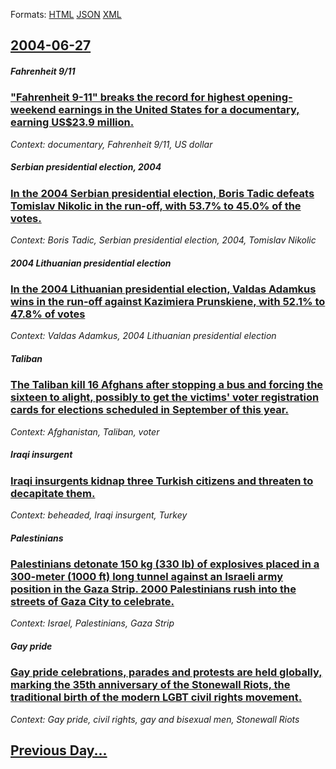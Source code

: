 
Formats: [HTML](2004/06/27/index.html)  [JSON](2004/06/27/index.json)  [XML](2004/06/27/index.xml)  

## [2004-06-27](/news/2004/06/27/index.md)

##### Fahrenheit 9/11
### [ "Fahrenheit 9-11" breaks the record for highest opening-weekend earnings in the United States for a documentary, earning US$23.9 million. ](/news/2004/06/27/fahrenheit-9-11-breaks-the-record-for-highest-opening-weekend-earnings-in-the-united-states-for-a-documentary-earning-us-23-9-million.md)
_Context: documentary, Fahrenheit 9/11, US dollar_

##### Serbian presidential election, 2004
### [ In the 2004 Serbian presidential election, Boris Tadic defeats Tomislav Nikolic in the run-off, with 53.7% to 45.0% of the votes. ](/news/2004/06/27/in-the-2004-serbian-presidential-election-boris-tadic-defeats-tomislav-nikolic-in-the-run-off-with-53-7-to-45-0-of-the-votes.md)
_Context: Boris Tadic, Serbian presidential election, 2004, Tomislav Nikolic_

##### 2004 Lithuanian presidential election
### [ In the 2004 Lithuanian presidential election, Valdas Adamkus wins in the run-off against Kazimiera Prunskiene, with 52.1% to 47.8% of votes ](/news/2004/06/27/in-the-2004-lithuanian-presidential-election-valdas-adamkus-wins-in-the-run-off-against-kazimiera-prunskiene-with-52-1-to-47-8-of-votes.md)
_Context: Valdas Adamkus, 2004 Lithuanian presidential election_

##### Taliban
### [ The Taliban kill 16 Afghans after stopping a bus and forcing the sixteen to alight, possibly to get the victims' voter registration cards for elections scheduled in September of this year. ](/news/2004/06/27/the-taliban-kill-16-afghans-after-stopping-a-bus-and-forcing-the-sixteen-to-alight-possibly-to-get-the-victims-voter-registration-cards-f.md)
_Context: Afghanistan, Taliban, voter_

##### Iraqi insurgent
### [ Iraqi insurgents kidnap three Turkish citizens and threaten to decapitate them. ](/news/2004/06/27/iraqi-insurgents-kidnap-three-turkish-citizens-and-threaten-to-decapitate-them.md)
_Context: beheaded, Iraqi insurgent, Turkey_

##### Palestinians
### [ Palestinians detonate 150&nbsp;kg (330&nbsp;lb) of explosives placed in a 300-meter (1000&nbsp;ft) long tunnel against an Israeli army position in the Gaza Strip. 2000 Palestinians rush into the streets of Gaza City to celebrate. ](/news/2004/06/27/palestinians-detonate-150-nbsp-kg-330-nbsp-lb-of-explosives-placed-in-a-300-meter-1000-nbsp-ft-long-tunnel-against-an-israeli-army-posi.md)
_Context: Israel, Palestinians, Gaza Strip_

##### Gay pride
### [ Gay pride celebrations, parades and protests are held globally, marking the 35th anniversary of the Stonewall Riots, the traditional birth of the modern LGBT civil rights movement. ](/news/2004/06/27/gay-pride-celebrations-parades-and-protests-are-held-globally-marking-the-35th-anniversary-of-the-stonewall-riots-the-traditional-birth.md)
_Context: Gay pride, civil rights, gay and bisexual men, Stonewall Riots_

## [Previous Day...](/news/2004/06/26/index.md)

